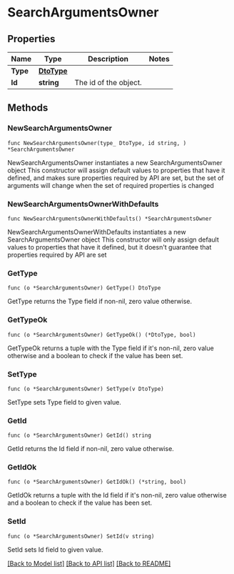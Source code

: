 # SearchArgumentsOwner

## Properties

Name | Type | Description | Notes
------------ | ------------- | ------------- | -------------
**Type** | [**DtoType**](DtoType.md) |  | 
**Id** | **string** | The id of the object.  | 

## Methods

### NewSearchArgumentsOwner

`func NewSearchArgumentsOwner(type_ DtoType, id string, ) *SearchArgumentsOwner`

NewSearchArgumentsOwner instantiates a new SearchArgumentsOwner object
This constructor will assign default values to properties that have it defined,
and makes sure properties required by API are set, but the set of arguments
will change when the set of required properties is changed

### NewSearchArgumentsOwnerWithDefaults

`func NewSearchArgumentsOwnerWithDefaults() *SearchArgumentsOwner`

NewSearchArgumentsOwnerWithDefaults instantiates a new SearchArgumentsOwner object
This constructor will only assign default values to properties that have it defined,
but it doesn't guarantee that properties required by API are set

### GetType

`func (o *SearchArgumentsOwner) GetType() DtoType`

GetType returns the Type field if non-nil, zero value otherwise.

### GetTypeOk

`func (o *SearchArgumentsOwner) GetTypeOk() (*DtoType, bool)`

GetTypeOk returns a tuple with the Type field if it's non-nil, zero value otherwise
and a boolean to check if the value has been set.

### SetType

`func (o *SearchArgumentsOwner) SetType(v DtoType)`

SetType sets Type field to given value.


### GetId

`func (o *SearchArgumentsOwner) GetId() string`

GetId returns the Id field if non-nil, zero value otherwise.

### GetIdOk

`func (o *SearchArgumentsOwner) GetIdOk() (*string, bool)`

GetIdOk returns a tuple with the Id field if it's non-nil, zero value otherwise
and a boolean to check if the value has been set.

### SetId

`func (o *SearchArgumentsOwner) SetId(v string)`

SetId sets Id field to given value.



[[Back to Model list]](../README.md#documentation-for-models) [[Back to API list]](../README.md#documentation-for-api-endpoints) [[Back to README]](../README.md)


